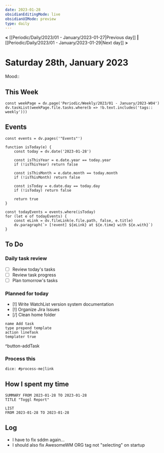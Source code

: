 ```yaml
---
date: 2023-01-28
obsidianEditingMode: live
obsidianUIMode: preview
type: daily
---
```


**<** [[Periodic/Daily/2023/01 - January/2023-01-27|Previous day]] **|** [[Periodic/Daily/2023/01 - January/2023-01-29|Next day]] **>**

# Saturday 28th, January 2023

Mood:: 

## This Week

```dataviewjs
const weekPage = dv.page('Periodic/Weekly/2023/01 - January/2023-W04')
dv.taskList(weekPage.file.tasks.where(b => !b.text.includes('tags:: weekly')))
```

## Events

```dataviewjs
const events = dv.pages('"Events"')

function isToday(e) {
	const today = dv.date('2023-01-28')
	
	const isThisYear = e.date.year == today.year
	if (!isThisYear) return false

	const isThisMonth = e.date.month == today.month
	if (!isThisMonth) return false

	const isToday = e.date.day == today.day
	if (!isToday) return false

	return true
}

const todayEvents = events.where(isToday)
for (let e of todayEvents) {
	const eLink = dv.fileLink(e.file.path, false, e.title)
	dv.paragraph(`> [!event] ${eLink} at ${e.time} with ${e.with}`)
}
```

## To Do

### Daily task review
- [ ] Review today's tasks
- [ ] Review task progress
- [ ] Plan tomorrow's tasks

### Planned for today

- [!] Write WatchList version system documentation
- [!] Organize Jira Issues
- [/] Clean home folder
```button
name Add task
type prepend template
action lineTask
templater true
```
^button-addTask

### Process this
`dice: #process-me|link`

## How I spent my time

```toggl
SUMMARY FROM 2023-01-28 TO 2023-01-28
TITLE "Toggl Report"
```

```toggl
LIST
FROM 2023-01-28 TO 2023-01-28
```

## Log
- I have to fix sddm again...
- I should also fix AwesomeWM ORG tag not "selecting" on startup
